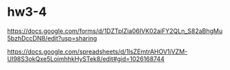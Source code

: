 # hw3-4

https://docs.google.com/forms/d/1DZTplZia06IVK02aiFY2QLn_S82aBhgMu5bzhDccDN8/edit?usp=sharing

https://docs.google.com/spreadsheets/d/1lsZEmtrAHOV1iVZM-UI98S3okQxe5LoimhhkHySTek8/edit#gid=1026168744

